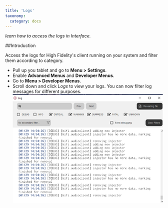 ```yaml
---
title: 'Logs'
taxonomy:
  category: docs
---
```


*learn how to access the logs in Interface.*


##Introduction

Access the logs for High Fidelity's client running on your system and filter them according to category. 

* Pull up you tablet and go to **Menu > Settings**.
* Enable **Advanced Menus** and **Developer Menus**. 
* Go to **Menu > Developer Menus**.
* Scroll down and click *Logs* to view your logs. You can now filter log messages for different purposes. ![](log-filters.PNG)
